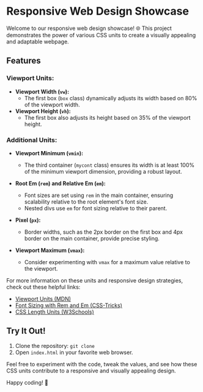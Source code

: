 # Responsive Web Design Showcase

Welcome to our responsive web design showcase! 🌐 This project demonstrates the power of various CSS units to create a visually appealing and adaptable webpage.

## Features

### Viewport Units:

- **Viewport Width (`vw`):**
  - The first box (`box` class) dynamically adjusts its width based on 80% of the viewport width.
- **Viewport Height (`vh`):**
  - The first box also adjusts its height based on 35% of the viewport height.

### Additional Units:

- **Viewport Minimum (`vmin`):**

  - The third container (`mycont` class) ensures its width is at least 100% of the minimum viewport dimension, providing a robust layout.
- **Root Em (`rem`) and Relative Em (`em`):**

  - Font sizes are set using `rem` in the main container, ensuring scalability relative to the root element's font size.
  - Nested divs use `em` for font sizing relative to their parent.
- **Pixel (`px`):**

  - Border widths, such as the 2px border on the first box and 4px border on the main container, provide precise styling.
- **Viewport Maximum (`vmax`):**

  - Consider experimenting with `vmax` for a maximum value relative to the viewport.

For more information on these units and responsive design strategies, check out these helpful links:

- [Viewport Units (MDN)](https://developer.mozilla.org/en-US/docs/Learn/CSS/Building_blocks/Values_and_units#viewport_units)
- [Font Sizing with Rem and Em (CSS-Tricks)](https://css-tricks.com/almanac/properties/f/font-size/)
- [CSS Length Units (W3Schools)](https://www.w3schools.com/cssref/css_units.asp)

## Try It Out!

1. Clone the repository: `git clone `
2. Open `index.html` in your favorite web browser.

Feel free to experiment with the code, tweak the values, and see how these CSS units contribute to a responsive and visually appealing design.

Happy coding! 🚀
